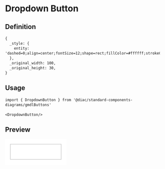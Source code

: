 # Dropdown Button

## Definition

```
{
  _style: { 
    entity: 'dashed=0;align=center;fontSize=12;shape=rect;fillColor=#ffffff;strokeColor=#cccccc;whiteSpace=wrap;html=1;',
  },
  _original_width: 100,
  _original_height: 30,
}
```

## Usage

```
import { DropdownButton } from '@diac/standard-components-diagrams/gmdlButtons'

<DropdownButton/>
```

## Preview

<img src="./dropdown-button.png" width="200"/>
